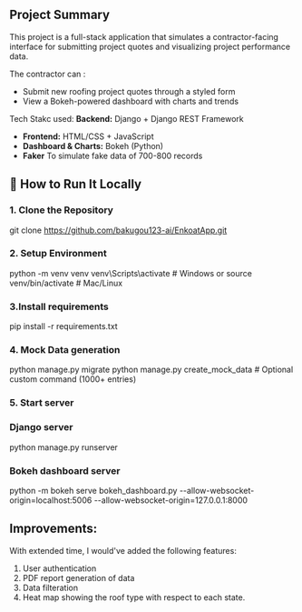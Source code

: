 ## Project Summary
This project is a full-stack application  that simulates a contractor-facing interface for submitting project quotes and visualizing project performance data. 

The contractor can : 
- Submit new roofing project quotes through a styled form
- View a Bokeh-powered dashboard with charts and trends

Tech Stakc used: 
**Backend:** Django + Django REST Framework  
- **Frontend:** HTML/CSS + JavaScript  
- **Dashboard & Charts:** Bokeh (Python)
- **Faker** To simulate fake data of 700-800 records

## 🧪 How to Run It Locally

### 1. Clone the Repository
git clone https://github.com/bakugou123-ai/EnkoatApp.git

### 2. Setup Environment 
python -m venv venv
venv\Scripts\activate  # Windows
or
source venv/bin/activate  # Mac/Linux

### 3.Install requirements
pip install -r requirements.txt

### 4. Mock Data generation
python manage.py migrate
python manage.py create_mock_data  # Optional custom command (1000+ entries)

### 5. Start server

### Django server
python manage.py runserver

### Bokeh dashboard server
python -m bokeh serve bokeh_dashboard.py --allow-websocket-origin=localhost:5006 --allow-websocket-origin=127.0.0.1:8000

## Improvements:
With extended time, I would've added the following features:
1. User authentication
2. PDF report generation of data
3. Data filteration
4. Heat map showing the roof type with respect to each state.





